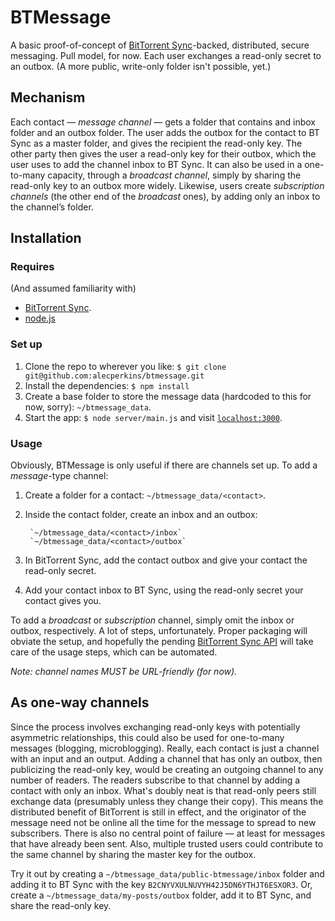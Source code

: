 # BTMessage

A basic proof-of-concept of [BitTorrent Sync](http://labs.bittorrent.com/experiments/sync.html)-backed, distributed, secure messaging. Pull model, for now. Each user exchanges a read-only secret to an outbox. (A more public, write-only folder isn't possible, yet.)

## Mechanism

Each contact — *message channel* — gets a folder that contains and inbox folder and an outbox folder. The user adds the outbox for the contact to BT Sync as a master folder, and gives the recipient the read-only key. The other party then gives the user a read-only key for their outbox, which the user uses to add the channel inbox to BT Sync. It can also be used in a one-to-many capacity, through a *broadcast channel*, simply by sharing the read-only key to an outbox more widely. Likewise, users create *subscription channels* (the other end of the *broadcast* ones), by adding only an inbox to the channel’s folder.


## Installation

### Requires

(And assumed familiarity with)

* [BitTorrent Sync](http://labs.bittorrent.com/experiments/sync.html).
* [node.js](http://nodejs.org/)

### Set up

1. Clone the repo to wherever you like: `$ git clone git@github.com:alecperkins/btmessage.git`
2. Install the dependencies: `$ npm install`
3. Create a base folder to store the message data (hardcoded to this for now, sorry): `~/btmessage_data`.
4. Start the app: `$ node server/main.js` and visit [`localhost:3000`](http://localhost:3000).

### Usage

Obviously, BTMessage is only useful if there are channels set up. To add a *message*-type channel:

1. Create a folder for a contact: `~/btmessage_data/<contact>`.
2. Inside the contact folder, create an inbox and an outbox:
    
        `~/btmessage_data/<contact>/inbox`
        `~/btmessage_data/<contact>/outbox`

3. In BitTorrent Sync, add the contact outbox and give your contact the read-only secret.
4. Add your contact inbox to BT Sync, using the read-only secret your contact gives you.

To add a *broadcast* or *subscription* channel, simply omit the inbox or outbox, respectively. A lot of steps, unfortunately. Proper packaging will obviate the setup, and hopefully the pending [BitTorrent Sync API](http://forum.bittorrent.com/topic/18176-sync-api-wishlist/) will take care of the usage steps, which can be automated.

*Note: channel names MUST be URL-friendly (for now).*


## As one-way channels

Since the process involves exchanging read-only keys with potentially asymmetric relationships, this could also be used for one-to-many messages (blogging, microblogging). Really, each contact is just a channel with an input and an output. Adding a channel that has only an outbox, then publicizing the read-only key, would be creating an outgoing channel to any number of readers. The readers subscribe to that channel by adding a contact with only an inbox. What's doubly neat is that read-only peers still exchange data (presumably unless they change their copy). This means the distributed benefit of BitTorrent is still in effect, and the originator of the message need not be online all the time for the message to spread to new subscribers. There is also no central point of failure — at least for messages that have already been sent. Also, multiple trusted users could contribute to the same channel by sharing the master key for the outbox.

Try it out by creating a `~/btmessage_data/public-btmessage/inbox` folder and adding it to BT Sync with the key `B2CNYVXULNUVYH42J5DN6YTHJT6ESXOR3`. Or, create a `~/btmessage_data/my-posts/outbox` folder, add it to BT Sync, and share the read-only key.
